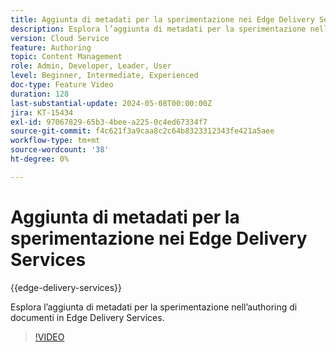 ```yaml
---
title: Aggiunta di metadati per la sperimentazione nei Edge Delivery Services
description: Esplora l’aggiunta di metadati per la sperimentazione nell’authoring di documenti in Edge Delivery Services.
version: Cloud Service
feature: Authoring
topic: Content Management
role: Admin, Developer, Leader, User
level: Beginner, Intermediate, Experienced
doc-type: Feature Video
duration: 128
last-substantial-update: 2024-05-08T00:00:00Z
jira: KT-15434
exl-id: 97067829-65b3-4bee-a225-0c4ed67334f7
source-git-commit: f4c621f3a9caa8c2c64b8323312343fe421a5aee
workflow-type: tm+mt
source-wordcount: '38'
ht-degree: 0%

---
```


# Aggiunta di metadati per la sperimentazione nei Edge Delivery Services

{{edge-delivery-services}}

Esplora l’aggiunta di metadati per la sperimentazione nell’authoring di documenti in Edge Delivery Services.

>[!VIDEO](https://video.tv.adobe.com/v/3428796/?learn=on)
